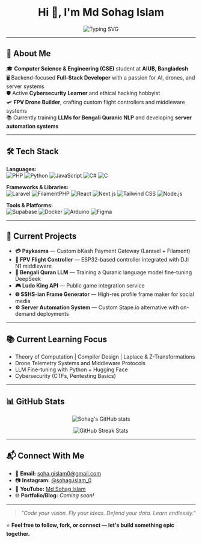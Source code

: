 <h1 align="center">Hi 👋, I'm Md Sohag Islam</h1>
<p align="center">
  <img src="https://readme-typing-svg.herokuapp.com?font=Fira+Code&size=22&pause=1000&center=true&width=435&lines=Full-Stack+Developer+%7C+FPV+Drone+Builder+%7C+AI+Researcher;Cybersecurity+Learner+%7C+CSE+Student+@AIUB" alt="Typing SVG" />
</p>

---

## 🚀 About Me

🎓 **Computer Science & Engineering (CSE)** student at **AIUB, Bangladesh**  
🖥️ Backend-focused **Full-Stack Developer** with a passion for AI, drones, and server systems  
🛡️ Active **Cybersecurity Learner** and ethical hacking hobbyist  
🛩️ **FPV Drone Builder**, crafting custom flight controllers and middleware systems  
📚 Currently training **LLMs for Bengali Quranic NLP** and developing **server automation systems**

---

## 🛠️ Tech Stack

**Languages:**  
![PHP](https://img.shields.io/badge/-PHP-777BB4?style=flat&logo=php) ![Python](https://img.shields.io/badge/-Python-3776AB?style=flat&logo=python) ![JavaScript](https://img.shields.io/badge/-JavaScript-F7DF1E?style=flat&logo=javascript) ![C#](https://img.shields.io/badge/-C%23-239120?style=flat&logo=c-sharp) ![C](https://img.shields.io/badge/-C-A8B9CC?style=flat&logo=c)

**Frameworks & Libraries:**  
![Laravel](https://img.shields.io/badge/-Laravel-F55247?style=flat&logo=laravel) ![FilamentPHP](https://img.shields.io/badge/-Filament-1E1E1E?style=flat&logo=laravel) ![React](https://img.shields.io/badge/-React-61DAFB?style=flat&logo=react) ![Next.js](https://img.shields.io/badge/-Next.js-000000?style=flat&logo=next.js) ![Tailwind CSS](https://img.shields.io/badge/-Tailwind_CSS-38B2AC?style=flat&logo=tailwind-css) ![Node.js](https://img.shields.io/badge/-Node.js-339933?style=flat&logo=node.js)

**Tools & Platforms:**  
![Supabase](https://img.shields.io/badge/-Supabase-3ECF8E?style=flat&logo=supabase) ![Docker](https://img.shields.io/badge/-Docker-2496ED?style=flat&logo=docker) ![Arduino](https://img.shields.io/badge/-Arduino-00979D?style=flat&logo=arduino) ![Figma](https://img.shields.io/badge/-Figma-F24E1E?style=flat&logo=figma)

---

## 📌 Current Projects

- **💳 Paykasma** — Custom bKash Payment Gateway (Laravel + Filament)
- **🚀 FPV Flight Controller** — ESP32-based controller integrated with DJI N1 middleware
- **📖 Bengali Quran LLM** — Training a Quranic language model fine-tuning DeepSeek
- **🎮 Ludo King API** — Public game integration service
- **🌐 SSHS-ian Frame Generator** — High-res profile frame maker for social media
- **⚙️ Server Automation System** — Custom Stape.io alternative with on-demand deployments

---

## 📚 Current Learning Focus

- Theory of Computation | Compiler Design | Laplace & Z-Transformations  
- Drone Telemetry Systems and Middleware Protocols  
- LLM Fine-tuning with Python + Hugging Face  
- Cybersecurity (CTFs, Pentesting Basics)

---

## 📊 GitHub Stats

<p align="center">
  <img src="https://github-readme-stats.vercel.app/api?username=sohagsrz&show_icons=true&theme=radical" alt="Sohag's GitHub stats" />
</p>

<p align="center">
  <img src="https://streak-stats.demolab.com/?user=sohagsrz&theme=radical" alt="GitHub Streak Stats"/>
</p>

---

## 📬 Connect With Me

- 📧 **Email:** soha.gislam0@gmail.com  
- 📷 **Instagram:** [@sohag.islam_0](https://instagram.com/sohagsrz)  
- 🎥 **YouTube:** [Md Sohag Islam](https://www.youtube.com/@sohagsrz)  
- 🌐 **Portfolio/Blog:** *Coming soon!*

---

> *"Code your vision. Fly your ideas. Defend your data. Learn endlessly."*

⭐ **Feel free to follow, fork, or connect — let's build something epic together.**

